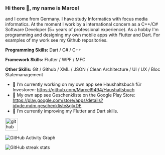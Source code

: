 ### Hi there 👋, my name is Marcel
and I come from Germany. I have study Informatics with focus media informatics. At the moment I work by a international concern as a C++/C# Software Developer (5+ years of professional experience). As a hobby I'm programming and designing my own mobile apps with Flutter and Dart. For examples of my work see my Github repositories.

<b>Programming Skills:</b> Dart / C# / C++

<b>Framework Skills:</b> Flutter / WPF / MFC

<b>Other Skills:</b> Git / Github / XML / JSON / Clean Architecture / UI / UX / Bloc Statemanagement

- 🔭 I’m currently working on my own app see Haushaltsbuch für Investoren: https://github.com/Marcel9494/Haushaltsbuch
- 🔭 My own app see Geschenkliste on the Google Play Store: https://play.google.com/store/apps/details?id=de.mdm.geschenkliste&gl=DE
- 🌱 I’m currently improving my Flutter and Dart skills.

[<img src='https://cdn.jsdelivr.net/npm/simple-icons@3.0.1/icons/github.svg' alt='github' height='40'>](https://github.com/Marcel9494)

![GitHub Activity Graph](https://activity-graph.herokuapp.com/graph?username=Marcel9494)  

![GitHub streak stats](https://github-readme-streak-stats.herokuapp.com/?user=Marcel9494)  




